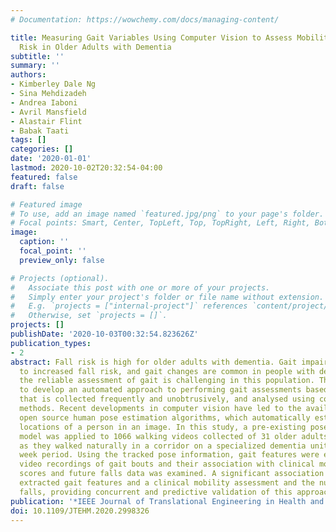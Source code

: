 ```yaml
---
# Documentation: https://wowchemy.com/docs/managing-content/

title: Measuring Gait Variables Using Computer Vision to Assess Mobility and Fall
  Risk in Older Adults with Dementia
subtitle: ''
summary: ''
authors:
- Kimberley Dale Ng
- Sina Mehdizadeh
- Andrea Iaboni
- Avril Mansfield
- Alastair Flint
- Babak Taati
tags: []
categories: []
date: '2020-01-01'
lastmod: 2020-10-02T20:32:54-04:00
featured: false
draft: false

# Featured image
# To use, add an image named `featured.jpg/png` to your page's folder.
# Focal points: Smart, Center, TopLeft, Top, TopRight, Left, Right, BottomLeft, Bottom, BottomRight.
image:
  caption: ''
  focal_point: ''
  preview_only: false

# Projects (optional).
#   Associate this post with one or more of your projects.
#   Simply enter your project's folder or file name without extension.
#   E.g. `projects = ["internal-project"]` references `content/project/deep-learning/index.md`.
#   Otherwise, set `projects = []`.
projects: []
publishDate: '2020-10-03T00:32:54.823626Z'
publication_types:
- 2
abstract: Fall risk is high for older adults with dementia. Gait impairment contributes
  to increased fall risk, and gait changes are common in people with dementia, although
  the reliable assessment of gait is challenging in this population. This study aimed
  to develop an automated approach to performing gait assessments based on gait data
  that is collected frequently and unobtrusively, and analysed using computer vision
  methods. Recent developments in computer vision have led to the availability of
  open source human pose estimation algorithms, which automatically estimate the joint
  locations of a person in an image. In this study, a pre-existing pose estimation
  model was applied to 1066 walking videos collected of 31 older adults with dementia
  as they walked naturally in a corridor on a specialized dementia unit over a two
  week period. Using the tracked pose information, gait features were extracted from
  video recordings of gait bouts and their association with clinical mobility assessment
  scores and future falls data was examined. A significant association was found between
  extracted gait features and a clinical mobility assessment and the number of future
  falls, providing concurrent and predictive validation of this approach.
publication: '*IEEE Journal of Translational Engineering in Health and Medicine*'
doi: 10.1109/JTEHM.2020.2998326
---
```

